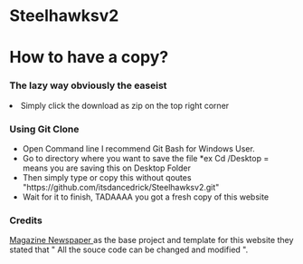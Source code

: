 # Steelhawksv2


<h1> How to have a copy? </h1>
<h3> The lazy way obviously the easeist </h3>
<li> Simply click the download as zip on the top right corner </li>
<h3> Using Git Clone </h3>
<ul>
  <li> Open Command line I recommend Git Bash for Windows User. </li>
  <li> Go to directory where you want to save the file *ex Cd /Desktop = means you are saving this on Desktop Folder </li>
  <li> Then simply type or copy this without qoutes "https://github.com/itsdancedrick/Steelhawksv2.git" </li>
  <li> Wait for it to finish, TADAAAA you got a fresh copy of this website </li>
  </ul>


<h3> Credits </h3>
<p> <a href="https://wordpress.org/themes/magazine-newspaper/" target="_blank"> Magazine Newspaper </a> as the base project and template for this website they stated that " All the souce code can be changed and modified ".  
